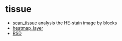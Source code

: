 # tissue



+ [scan_tissue](tissue/scan_tissue.1) analysis the HE-stain image by blocks
+ [heatmap_layer](tissue/heatmap_layer.1) 
+ [RSD](tissue/RSD.1) 
